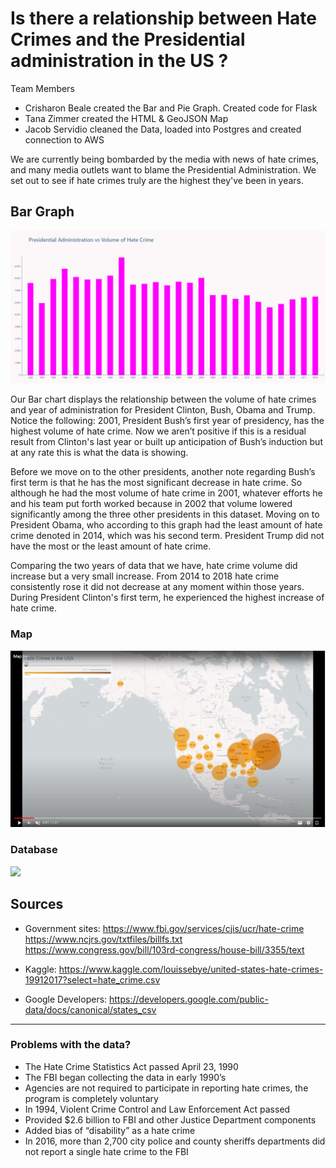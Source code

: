 # Is there a relationship between Hate Crimes and the Presidential administration in the US ?

Team Members 
* Crisharon Beale created the Bar and Pie Graph. Created code for Flask
* Tana Zimmer created the HTML & GeoJSON Map
* Jacob Servidio cleaned the Data, loaded into Postgres and created connection to AWS 

We are currently being bombarded by the media with news of hate crimes, and many media outlets want to blame the Presidential Administration. We set out to see if hate crimes truly are the highest they've been in years.

## Bar Graph

![Bar](Images/Bar.png)

Our Bar chart displays the relationship between the volume of hate crimes and year of administration for President Clinton, Bush, Obama and Trump. Notice the following: 2001, President Bush’s first year of presidency, has the highest volume of hate crime. Now we aren’t positive if this is a residual result from Clinton's last year or built up anticipation of Bush’s induction but at any rate this is what the data is showing. 

Before we move on to the other presidents, another note regarding Bush’s first term is that he has the most significant decrease in hate crime. So although he had the most volume of hate crime in 2001, whatever efforts he and his team put forth worked because in 2002 that volume lowered significantly among the three other presidents in this dataset. Moving on to President Obama, who according to this graph had the least amount of hate crime denoted in 2014, which was his second term. President Trump did not have the most or the least amount of hate crime. 

Comparing the two years of data that we have, hate crime volume did increase but a very small increase. From 2014 to 2018 hate crime consistently rose it did not decrease at any moment within those years. During President Clinton's first term, he experienced the highest increase of hate crime.

### Map
![](Images/Map.png)


### Database

![](Images/2-BasicMap.png)


## Sources

* Government sites: 
https://www.fbi.gov/services/cjis/ucr/hate-crime
https://www.ncjrs.gov/txtfiles/billfs.txt
https://www.congress.gov/bill/103rd-congress/house-bill/3355/text

* Kaggle:
https://www.kaggle.com/louissebye/united-states-hate-crimes-19912017?select=hate_crime.csv 

* Google Developers:
https://developers.google.com/public-data/docs/canonical/states_csv 

   
- - -
### Problems with the data?

* The Hate Crime Statistics Act passed April 23, 1990
* The FBI began collecting the data in early 1990’s
* Agencies are not required to participate in reporting hate crimes, the program is completely voluntary
* In 1994, Violent Crime Control and Law Enforcement Act passed
* Provided $2.6 billion to FBI and other Justice Department components
* Added bias of “disability” as a hate crime
* In 2016, more than 2,700 city police and county sheriffs departments did not report a single hate crime to the FBI
